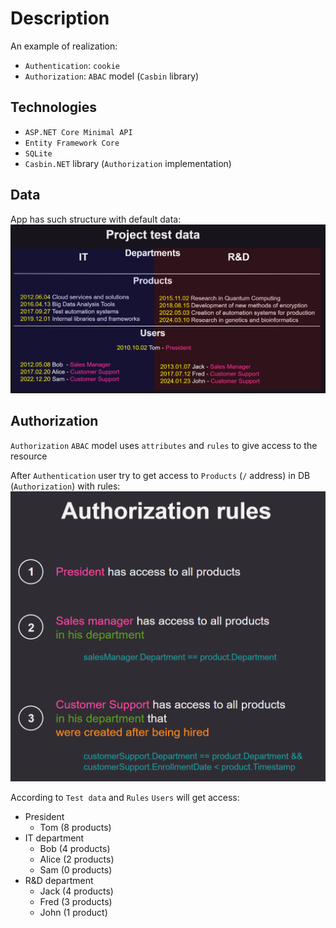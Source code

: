# Description
An example of realization:
- `Authentication`: `cookie`
- `Authorization`: `ABAC` model (`Casbin` library)

## Technologies
- `ASP.NET Core Minimal API`
- `Entity Framework Core`
- `SQLite`
- `Casbin.NET` library (`Authorization` implementation)

## Data
App has such structure with default data:
![data](Content/test_data.png)

## Authorization
`Authorization` `ABAC` model uses `attributes` and `rules` to give access to the resource 

After `Authentication` user try to get access to `Products` (`/` address) in DB (`Authorization`) with rules:
![rules](Content/authorization_rules.PNG)

According to `Test data` and `Rules` `Users` will get access:
- President
  - Tom (8 products)
- IT department
  - Bob  (4 products)
  - Alice (2 products)
  - Sam (0 products)
- R&D department
  - Jack (4 products)
  - Fred (3 products)
  - John (1 product)
